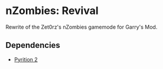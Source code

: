 # nZombies: Revival
Rewrite of the Zet0rz's nZombies gamemode for Garry's Mod.

## Dependencies
-	[Pyrition 2](https://github.com/Cryotheus/pyrition_2)